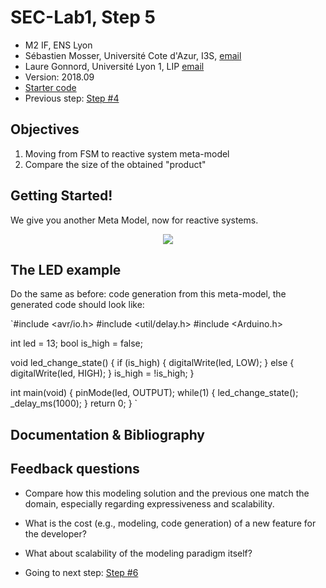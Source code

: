# SEC-Lab1, Step 5

  * M2 IF, ENS Lyon
  * Sébastien Mosser, Université Cote d'Azur, I3S, [email](mailto:mosser@i3s.unice.fr)
  * Laure Gonnord, Université Lyon 1, LIP [email](mailto:laure.gonnord@ens-lyon.fr)
  * Version: 2018.09
  * [Starter code](https://github.com/mosser/sec-labs/tree/master/lab_1/_code/step5)
  * Previous step: [Step #4](https://github.com/mosser/sec-labs/blob/master/lab_1/step_4.md)


## Objectives

  1. Moving from FSM to reactive system meta-model
  2. Compare the size of the obtained "product"

## Getting Started!

We give you another Meta Model, now for reactive systems. 

<p align="center">
  <img src="https://raw.githubusercontent.com/mosser/sec-labs/master/lab_1/_code/step5/reactive_model.png" />
</p>


## The LED example

Do the same as before: code generation from this meta-model, the
generated code should look like:


`#include <avr/io.h>
#include <util/delay.h>
#include <Arduino.h>

int led = 13;
bool is_high = false;

void led_change_state() {
  if (is_high) { digitalWrite(led, LOW);  }
  else         { digitalWrite(led, HIGH); }
  is_high = !is_high;
}

int main(void) {
  pinMode(led, OUTPUT);
  while(1) {
    led_change_state(); _delay_ms(1000);
  }
  return 0;
}
`



## Documentation & Bibliography



## Feedback questions

* Compare how this modeling solution and the previous one
match the domain, especially regarding expressiveness and
scalability.

* What is the cost (e.g., modeling, code generation) of a new
feature for the developer?

* What about scalability of the modeling paradigm itself?



* Going to next step: [Step #6](https://github.com/mosser/sec-labs/blob/master/lab_1/step_6.md)

